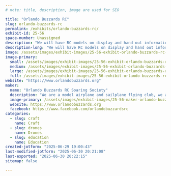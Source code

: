 ```yaml
---
# note: title, description, image are used for SEO

title: "Orlando Buzzards RC"
slug: orlando-buzzards-rc
permalink: /exhibits/orlando-buzzards-rc/
exhibit-id: 25-56
space-number: Unassigned
description: "We will have RC models on display and hand out information cards."
description-long: "We will have RC models on display and hand out information cards"
image: /assets/images/exhibit-images/25-56-exhibit-orlando-buzzards-rc-img-2125-1156-large.jpeg
image-primary: 
  small: /assets/images/exhibit-images/25-56-exhibit-orlando-buzzards-rc-img-2125-1156-small.jpeg
  medium: /assets/images/exhibit-images/25-56-exhibit-orlando-buzzards-rc-img-2125-1156-medium.jpeg
  large: /assets/images/exhibit-images/25-56-exhibit-orlando-buzzards-rc-img-2125-1156-large.jpeg
  full: /assets/images/exhibit-images/25-56-exhibit-orlando-buzzards-rc-img-2125-1156-full.jpeg
website: "https://www.orlandobuzzards.org"
maker: 
  name: "Orlando Buzzards RC Soaring Society"
  description: "We are a model airplane and sailplane flying club, we also build models from kits, some club members make their own designs from scratch of blue prints, we then install the electronics and a propeltion system and get them ready for flight. We also build and fly drones and model helicopters."
  image-primary: /assets/images/exhibit-images/25-56-maker-orlando-buzzards-rc-img-2125-medium.jpeg
  website: https://www.orlandobuzzards.org
  facebook: https://www.facebook.com/orlandobuzzardsrc
categories: 
  - slug: craft
    name: Craft
  - slug: drones
    name: Drones
  - slug: education
    name: Education
created-jotform: "2025-06-29 19:00:43"
last-modified-jotform: "2025-06-30 20:21:08"
last-exported: "2025-06-30 20:22:15"
sitemap: false

---
```

